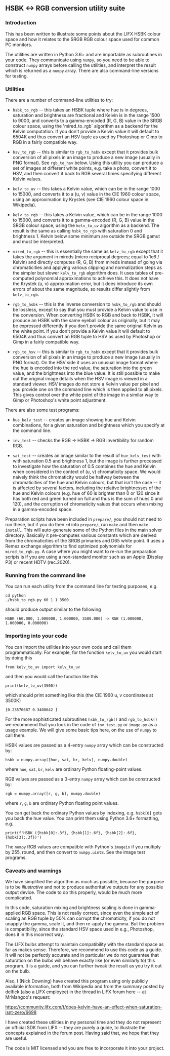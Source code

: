 ## HSBK <-> RGB conversion utility suite

### Introduction

This has been written to illustrate some points about the LIFX HSBK colour
space and how it relates to the SRGB RGB colour space used for common PC
monitors.

The utilities are written in Python 3.6+ and are importable as subroutines in
your code. They communicate using `numpy`, so you need to be able to construct
`numpy` arrays before calling the utilities, and interpret the result which is
returned as a `numpy` array. There are also command-line versions for testing.

### Utilities

There are a number of command-line utilities to try:

* `hsbk_to_rgb` -- this takes an HSBK tuple where hue is in degrees, saturation
  and brightness are fractional and Kelvin is in the range 1500 to 9000, and
  converts to a gamma-encoded (R, G, B) value in the SRGB colour space, using
  the 'mired_to_rgb` algorithm as a backend for the Kelvin computation. If you
  don't provide a Kelvin value it will default to 6504K and thus convert an HSV
  tuple as used by Photoshop or Gimp to RGB in a fairly compatible way.

* `hsv_to_rgb` -- this is similar to `rgb_to_hsbk` except that it provides bulk
  conversion of all pixels in an image to produce a new image (usually in PNG
  format). See `rgb_to_hsv` below. Using this utility you can produce a set of
  images at different white points, e.g. take a photo, convert it to HSV, and
  then convert it back to RGB several times specifying different Kelvin values.

* `kelv_to_uv` -- this takes a Kelvin value, which can be in the range 1000 to
  15000, and converts it to a (u, v) value in the CIE 1960 colour space, using
  an approximation by Krystek (see CIE 1960 colour space in Wikipedia).

* `kelv_to_rgb` -- this takes a Kelvin value, which can be in the range 1000 to
  15000, and converts it to a gamma-encoded (R, G, B) value in the SRGB colour
  space, using the `kelv_to_uv` algorithm as a backend. The result is the same
  as calling `hsbk_to_rgb` with saturation 0 and brightness 1. Kelvin below
  some minimum are outside the SRGB gamut and must be interpreted.

* `mired_to_rgb` -- this is essentially the same as `kelv_to_rgb` except that
  it takes the argument in mireds (micro reciprocal degrees; equal to 1e6 /
  Kelvin) and directly computes (R, G, B) from mireds instead of going via
  chromaticities and applying various clipping and normalization steps as the
  simpler but slower `kelv_to_rgb` algorithm does. It uses tables of pre-
  computed polynomial approximations to achieve this. It does not have the
  Krystek (u, v) approximation error, but it does introduce its own errors of
  about the same magnitude, so results differ slightly from `kelv_to_rgb`.

* `rgb_to_hsbk` -- this is the inverse conversion to `hsbk_to_rgb` and should
  be lossless, except to say that you must provide a Kelvin value to use in the
  conversion. When converting HSBK to RGB and back to HSBK, it will produce an
  HSBK with the same eyeball colour as originally, but it may be expressed
  differently if you don't provide the same original Kelvin as the white point.
  If you don't provide a Kelvin value it will default to 6504K and thus convert
  an RGB tuple to HSV as used by Photoshop or Gimp in a fairly compatible way.

* `rgb_to_hsv` -- this is similar to `rgb_to_hsbk` except that it provides bulk
  conversion of all pixels in an image to produce a new image (usually in PNG
  format). On the HSV side it uses an unusual image format where the hue is
  encoded into the red value, the saturation into the green value, and the
  brightness into the blue value. It is still possible to make out the original
  image details when the HSV image is viewed in a standard viewer. HSV images
  do not store a Kelvin value per pixel and you provide one on the command line
  which is then applied to all pixels. This gives control over the white point
  of the image in a similar way to Gimp or Photoshop's white point adjustment.

There are also some test programs:

* `hue_kelv_test` -- creates an image showing hue and Kelvin combinations,
  for a given saturation and brightness which you specify at the command line.

* `inv_test` -- checks the RGB -> HSBK -> RGB invertibility for random RGB.

* `sat_test` -- creates an image similar to the result of `hue_kelv_test` with
  with saturation 0.5 and brightness 1, but the image is further processed to
  investigate how the saturation of 0.5 combines the hue and Kelvin when
  considered in the context of (u, v) chromaticity space. We would naively
  think the chromaticity would be halfway between the chromaticities of the
  hue and Kelvin colours, but that isn't the case -- it is affected by several
  factors, including the relative brightnesses of the hue and Kelvin colours
  (e.g. hue of 60 is brighter than 0 or 120 since it has both red and green
  turned on full and thus is the sum of hues 0 and 120), and the corruption
  of chromaticity values that occurs when mixing in a gamma-encoded space.

Preparation scripts have been included in `prepare/`, you should not need to
run these, but if you do then `cd` into `prepare/`, run `make` and then `make
install`. This will auto-generate some of the Python files in the main solver
directory. Basically it pre-computes various constants which are derived from
the chromaticities of the SRGB primaries and D65 white point. It uses a Remez
exchange algorithm to find optimized polynomials for `mired_to_rgb.py`. A case
where you might want to re-run the preparation scripts is if you are using a
non-standard monitor such as an Apple (Display P3) or recent HDTV (rec.2020).

### Running from the command line

You can run each utility from the command line for testing purposes, e.g.
```
cd python
./hsbk_to_rgb.py 60 1 1 3500
```
should produce output similar to the following
```
HSBK (60.000, 1.000000, 1.000000, 3500.000) -> RGB (1.000000, 1.000000, 0.000000)
```

### Importing into your code

You can import the utilities into your own code and call them programmatically.
For example, for the function `kelv_to_uv` you would start by doing this
```
from kelv_to_uv import kelv_to_uv
```
and then you would call the function like this
```
print(kelv_to_uv(3500))
```
which should print something like this (the CIE 1960 u, v coordinates at 3500K)
```
[0.23570687 0.3408642 ]
```

For the more sophisticated subroutines `hsbk_to_rgb()` and `rgb_to_hsbk()` we
recommend that you look in the code of `inv_test.py` or `image.py` as a usage
example. We will give some basic tips here, on the use of `numpy` to call them.

HSBK values are passed as a 4-entry `numpy` array which can be constructed by:
```
hsbk = numpy.array([hue, sat, br, kelv], numpy.double)
```
where `hue`, `sat`, `br`, `kelv` are ordinary Python floating-point values.

RGB values are passed as a 3-entry `numpy` array which can be constructed by:
```
rgb = numpy.array([r, g, b], numpy.double)
```
where `r`, `g`, `b` are ordinary Python floating point values.

You can get back the ordinary Python values by indexing, e.g. `hsbk[0]` gets
you back the hue value. You can print them using Python 3.6+ formatting, e.g.
```
print(f'HSBK ({hsbk[0]:.3f}, {hsbk[1]:.6f}, {hsbk[2]:.6f}, {hsbk[3]:.3f})')
```

The `numpy` RGB values are compatible with Python's `imageio` if you multiply
by 255, round, and then convert to `numpy.uint8`. See the image test programs.

### Caveats and warnings

We have simplified the algorithm as much as possible, because the purpose is
to be *illustrative* and not to produce authoritative outputs for any possible
output device. The code to do this properly, would be much more complicated.

In this code, saturation mixing and brightness scaling is done in gamma-applied
RGB space. This is not really correct, since even the simple act of scaling an
RGB tuple by 50% can corrupt the chromaticity, if you do not unapply the gamma,
scale it, and then re-apply the gamma. But the problem is compatibility, since
the standard HSV space used in e.g., Photoshop, does it in this incorrect way.

The LIFX bulbs attempt to maintain compatibility with the standard space as far
as makes sense. Therefore, we recommend to use this code as a guide. It will
not be perfectly accurate and in particular we do not guarantee that saturation
on the bulbs will behave exactly like (or even similarly to) this program. It
is a guide, and you can further tweak the result as you try it out on the bulb.

Also, I (Nick Downing) have created this program using only publicly available
information, both from Wikipedia and from the summary posted by delfick (also
a LIFX employee) in the thread in LIFX forum here -- at MrMangoo's request:

https://community.lifx.com/t/does-kelvin-have-an-effect-when-saturation-isnt-zero/6698

I have created these utilities in my personal time and they do not represent an
official SDK from LIFX -- they are purely a guide, to illustrate the concepts
explained in the forum post. Having said that, we hope that they are useful.

The code is MIT licensed and you are free to incorporate it into your project.
